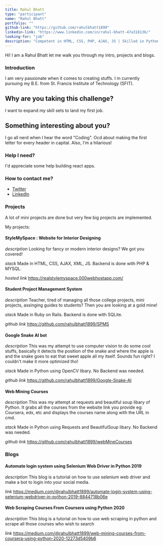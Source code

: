 ```yaml
---
title: Rahul Bhatt
type: "participant"
name: "Rahul Bhatt"
portfolio: ""
github-link: "https://github.com/rahulbhatt1899"
linkedin-link: "https://www.linkedin.com/in/rahul-bhatt-47a318136/"
looking-for: "job"
description: "Competent in HTML, CSS, PHP, AJAX, JS | Skilled in Python | Learning React and Node"
---
```


Hi! I am a Rahul Bhatt let me walk you through my intro, projects and blogs.

### Introduction

I am very passionate when it comes to creating stuffs. I m currently pursuing my B.E. from St. Francis Institute of Technology (SFIT). 

## Why are you taking this challenge?

I want to expand my skill sets to land my first job.

## Something interesting about you?

I go all nerd when I hear the word "Coding". Ocd about making the first letter for every header in capital. Also, I'm a hilarious!

### Help I need?

I'd appreciate some help building react apps.

### How to contact me?

- [Twitter](https://twitter.com/rahulbhatt1899)
- [LinkedIn](https://www.linkedin.com/in/rahul-bhatt-47a318136/)

### Projects

A lot of mini projects are done but very few big projects are implemented.

My projects:

#### StyleMySpace : Website for Interior Designing

_description_ Looking for fancy or modern interior designs? We got you covered!

_stack_ Made in HTML, CSS, AJAX, XML, JS. Backend is done with PHP & MYSQL.

_hosted link_ https://realstylemyspace.000webhostapp.com/


#### Student Project Management System 

_description_ Teacher, tired of managing all those college projects, mini projects, assinging guides to students? Then you are looking at a gold mine! 

_stack_ Made in Ruby on Rails. Backend is done with SQLite.

_github link_ https://github.com/rahulbhatt1899/SPMS

#### Google Snake AI bot

_description_ This was my attempt to use computer vision to do some cool stuffs, basically it detects the position of the snake and where the apple is and the snake goes to eat that sweet apple all my itself. Sounds fun right? I couldn't make it more optimized tho!

_stack_ Made in Python using OpenCV libary. No Backend was needed.

_github link_ https://github.com/rahulbhatt1899/Google-Snake-AI

#### Web Mining Courses

_description_ This was my attempt at requests and beautiful soup libary of Python. It grabs all the courses from the website link you provide eg: Coursera, edx, etc and displays the courses name along with the URL in cmd.

_stack_ Made in Python using Requests and BeautifulSoup libary. No Backend was needed.

_github link_ https://github.com/rahulbhatt1899/webMineCourses

### Blogs

#### Automate login system using Selenium Web Driver in Python 2019

_description_ This blog is a tutorial on how to use selenium web driver and make a bot to login into your social media.

_link_ https://medium.com/@rahulbhatt1899/automate-login-system-using-selenium-webdriver-in-python-2019-8844718b06e

#### Web Scraping Courses From Coursera using Python 2020

_description_ This blog is a tutorial on how to use web scraping in python and scrape all those courses who wish to search

_link_ https://medium.com/@rahulbhatt1899/web-mining-courses-from-coursera-using-python-2020-12273d5409b6